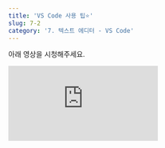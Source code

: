 ```yaml
---
title: 'VS Code 사용 팁⭐'
slug: 7-2
category: '7. 텍스트 에디터 - VS Code'
---
```


아래 영상을 시청해주세요. 

<iframe class="w-full" style="aspect-ratio: 16 / 9;" src="https://www.youtube.com/embed/2qqJUx_S33M" title="YouTube video player" frameborder="0" allow="accelerometer; autoplay; clipboard-write; encrypted-media; gyroscope; picture-in-picture" allowfullscreen></iframe>
